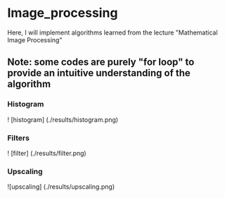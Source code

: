 # Image_processing

Here, I will implement algorithms learned from the lecture "Mathematical Image Processing"

## Note: some codes are purely "for loop" to provide an intuitive understanding of the algorithm

### Histogram
! [histogram] (./results/histogram.png)

### Filters
! [filter] (./results/filter.png)

### Upscaling
![upscaling] (./results/upscaling.png)
